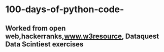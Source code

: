 # 100-days-of-python-code-

## Worked from open web,hackerranks,www.w3resource, Dataquest Data Scintiest exercises 
